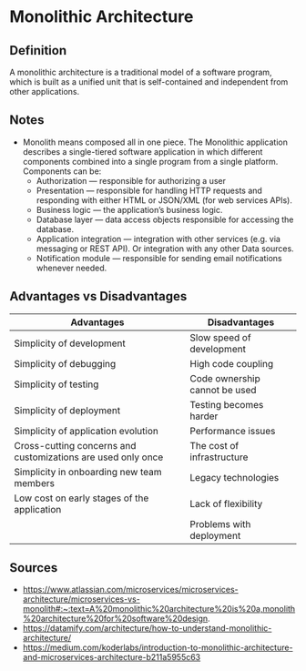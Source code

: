 # Monolithic Architecture

## Definition
A monolithic architecture is a traditional model of a software program, which is built as a unified unit that is self-contained and independent from other applications.

## Notes
- Monolith means composed all in one piece. The Monolithic application describes a single-tiered software application in which different components combined into a single program from a single platform. Components can be:
  - Authorization — responsible for authorizing a user
  - Presentation — responsible for handling HTTP requests and responding with either HTML or JSON/XML (for web services APIs).
  - Business logic — the application’s business logic.
  - Database layer — data access objects responsible for accessing the database.
  - Application integration — integration with other services (e.g. via messaging or REST API). Or integration with any other Data sources.
  - Notification module — responsible for sending email notifications whenever needed.

## Advantages vs Disadvantages
| Advantages | Disadvantages |
| ---------- | ------------- |
| Simplicity of development | Slow speed of development |
| Simplicity of debugging | High code coupling |
| Simplicity of testing | Code ownership cannot be used |
| Simplicity of deployment | Testing becomes harder |
| Simplicity of application evolution | Performance issues |
| Cross-cutting concerns and customizations are used only once | The cost of infrastructure |
| Simplicity in onboarding new team members | Legacy technologies |
| Low cost on early stages of the application | Lack of flexibility |
| | Problems with deployment |

## Sources
- https://www.atlassian.com/microservices/microservices-architecture/microservices-vs-monolith#:~:text=A%20monolithic%20architecture%20is%20a,monolith%20architecture%20for%20software%20design.
- https://datamify.com/architecture/how-to-understand-monolithic-architecture/
- https://medium.com/koderlabs/introduction-to-monolithic-architecture-and-microservices-architecture-b211a5955c63